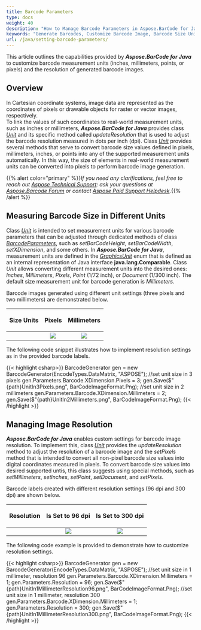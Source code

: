 ```yaml
---
title: Barcode Parameters
type: docs
weight: 40
description: "How to Manage Barcode Parameters in Aspose.BarCode for Java"
keywords: "Generate Barcodes, Customize Barcode Image, Barcode Size Units in Aspose.BarCode for Java, Work with Barcode Image in Aspose.BarCode for Java, Generate Barcodes in Aspose.BarCode, Convert Barcode Size in Aspose.Barcode"
url: /java/setting-barcode-parameters/
---
```

This article outlines the capabilities provided by ***Aspose.BarCode for Java*** to customize barcode measurement units (inches, millimeters, points, or pixels) and the resolution of generated barcode images.
  
## **Overview**
In Cartesian coordinate systems, image data are represented as the coordinates of pixels or drawable objects for raster or vector images, respectively.  
To link the values of such coordinates to real-world measurement units, such as inches or millimeters, ***Aspose.BarCode for Java*** provides class [*Unit*](https://apireference.aspose.com/barcode/java/com.aspose.barcode.generation/Unit) and its specific method called *updateResolution* that is used to adjust the barcode resolution measured in dots per inch (dpi). Class [*Unit*](https://apireference.aspose.com/barcode/java/com.aspose.barcode.generation/Unit) provides several methods that serve to convert barcode size values defined in pixels, millimeters, inches, or points into any of the supported measurement units automatically. In this way, the size of elements in real-world measurement units can be converted into pixels to perform barcode image generation.  

{{% alert color="primary" %}}*If you need any clarifications, feel free to reach out [Aspose Technical Support](/barcode/java/technical-support/): ask your questions at [Aspose.Barcode Forum](https://forum.aspose.com/c/barcode/13) or contact [Aspose Paid Support Helpdesk](https://helpdesk.aspose.com/).*{{% /alert %}}

## **Measuring Barcode Size in Different Units**
Class [*Unit*](https://apireference.aspose.com/barcode/java/com.aspose.barcode.generation/Unit) is intended to set measurement units for various barcode parameters that can be adjusted through dedicated methods of class [*BarcodeParameters*](https://apireference.aspose.com/barcode/java/com.aspose.barcode.generation/BarcodeParameters), such as *setBarCodeHeight*, *setBarCodeWidth*, *setXDimension*, and some others. In ***Aspose.BarCode for Java***, measurement units are defined in the [*GraphicsUnit*](https://apireference.aspose.com/barcode/java/com.aspose.barcode.generation/GraphicsUnit) enum that is defined as an internal representation of Java  interface **java.lang.Comparable<GraphicsUnit>**. Class *Unit* allows converting different measurement units into the desired ones: *Inches*, *Millimeters*, *Pixels*, *Point* (1/72 inch), or *Document* (1/300 inch). The default size measurement unit for barcode generation is *Millimeters*.  
  
Barcode images generated using different unit settings (three pixels and two millimeters) are demonstrated below.
   
|<p align="center">**Size Units**</p>|<p align="center">**Pixels**</p>|<p align="center">**Millimeters**</p>|
| :-: | :-: | :-: |
| |<image src="unitin3pixels.png">|<image src="unitin2millimeters.png">|
  
The following code snippet illustrates how to implement resolution settings as in the provided barcode labels.

{{< highlight csharp>}}
BarcodeGenerator gen = new BarcodeGenerator(EncodeTypes.DataMatrix, "ASPOSE");
//set unit size in 3 pixels
gen.Parameters.Barcode.XDimension.Pixels = 3;
gen.Save($"{path}UnitIn3Pixels.png", BarCodeImageFormat.Png);
//set unit size in 2 millimeters
gen.Parameters.Barcode.XDimension.Millimeters = 2;
gen.Save($"{path}UnitIn2Millimeters.png", BarCodeImageFormat.Png);
{{< /highlight >}} 

## **Managing Image Resolution**
***Aspose.BarCode for Java*** enables custom settings for barcode image resolution. To implement this, class [*Unit*](https://apireference.aspose.com/barcode/java/com.aspose.barcode.generation/Unit) provides the *updateResolution* method to adjust the resolution of a barcode image and the *setPixels* method that is intended to convert all non-pixel barcode size values into digital coordinates measured in pixels. To convert barcode size values into desired supported untis, this class suggests using special methods, such as *setMillimeters*, *setInches*, *setPoint*, *setDocument*, and *setPixels*. 
  
Barcode labels created with different resolution settings (96 dpi and 300 dpi) are shown below.
  
|<p align="center">**Resolution**</p>|<p align="center">**Is Set to 96 dpi**</p>|<p align="center">**Is Set to 300 dpi**</p>|
| :-: | :-: | :-: |
| |<image src="unitin1millimeterresolution96.png">|<image src="unitin1millimeterresolution300.png">|
  
The following code example is provided to demonstrate how to customize resolution settings.
  
{{< highlight csharp>}}
BarcodeGenerator gen = new BarcodeGenerator(EncodeTypes.DataMatrix, "ASPOSE");
//set unit size in 1 millimeter, resolution 96
gen.Parameters.Barcode.XDimension.Millimeters = 1;
gen.Parameters.Resolution = 96;
gen.Save($"{path}UnitIn1MillimeterResolution96.png", BarCodeImageFormat.Png);
//set unit size in 1 millimeter, resolution 300
gen.Parameters.Barcode.XDimension.Millimeters = 1;
gen.Parameters.Resolution = 300;
gen.Save($"{path}UnitIn1MillimeterResolution300.png", BarCodeImageFormat.Png);
{{< /highlight >}} 
